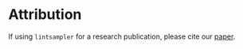 # Attribution

If using `lintsampler` for a research publication, please cite our [paper](https://github.com/aneeshnaik/lintsampler/blob/main/paper/paper.pdf).
